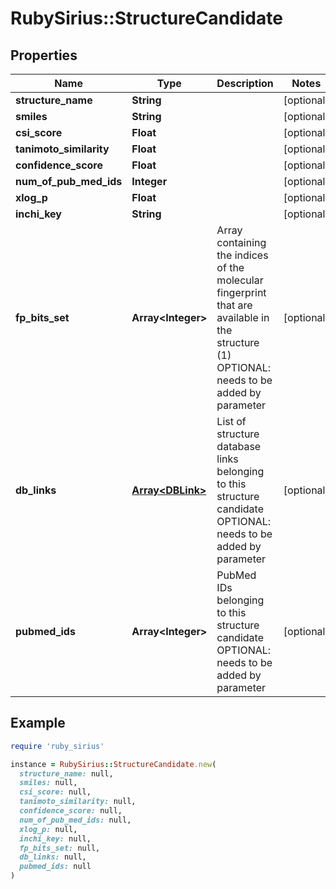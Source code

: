 # RubySirius::StructureCandidate

## Properties

| Name | Type | Description | Notes |
| ---- | ---- | ----------- | ----- |
| **structure_name** | **String** |  | [optional] |
| **smiles** | **String** |  | [optional] |
| **csi_score** | **Float** |  | [optional] |
| **tanimoto_similarity** | **Float** |  | [optional] |
| **confidence_score** | **Float** |  | [optional] |
| **num_of_pub_med_ids** | **Integer** |  | [optional] |
| **xlog_p** | **Float** |  | [optional] |
| **inchi_key** | **String** |  | [optional] |
| **fp_bits_set** | **Array&lt;Integer&gt;** | Array containing the indices of the molecular fingerprint that are available in the structure (1)  OPTIONAL: needs to be added by parameter | [optional] |
| **db_links** | [**Array&lt;DBLink&gt;**](DBLink.md) | List of structure database links belonging to this structure candidate  OPTIONAL: needs to be added by parameter | [optional] |
| **pubmed_ids** | **Array&lt;Integer&gt;** | PubMed IDs belonging to this structure candidate  OPTIONAL: needs to be added by parameter | [optional] |

## Example

```ruby
require 'ruby_sirius'

instance = RubySirius::StructureCandidate.new(
  structure_name: null,
  smiles: null,
  csi_score: null,
  tanimoto_similarity: null,
  confidence_score: null,
  num_of_pub_med_ids: null,
  xlog_p: null,
  inchi_key: null,
  fp_bits_set: null,
  db_links: null,
  pubmed_ids: null
)
```

